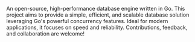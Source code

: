 An open-source, high-performance database engine written in Go. This project aims to provide a simple, efficient, and scalable database solution leveraging Go's powerful concurrency features. Ideal for modern applications, it focuses on speed and reliability. Contributions, feedback, and collaboration are welcome!
